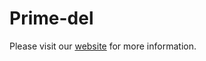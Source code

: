 # Prime-del
Please visit our [website](https://shendurelab.github.io/Prime-del/) for more information.
